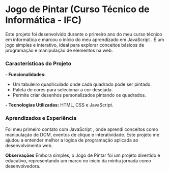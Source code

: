 # **Jogo de Pintar (Curso Técnico de Informática - IFC)**

Este projeto foi desenvolvido durante o primeiro ano do meu curso técnico em informática e marcou o início do meu aprendizado em JavaScript . É um jogo simples e interativo, ideal para explorar conceitos básicos de programação e manipulação de elementos na web.

### **Características do Projeto**
**- Funcionalidades:**
  - Um tabuleiro quadriculado onde cada quadrado pode ser pintado.
  - Paleta de cores para selecionar a cor desejada.
  - Permite criar desenhos personalizados pintando os quadrados.

**- Tecnologias Utilizadas:** HTML, CSS e JavaScript.

### **Aprendizados e Experiência**

Foi meu primeiro contato com JavaScript , onde aprendi conceitos como manipulação de DOM, eventos de clique e interatividade.
Este projeto me ajudou a entender melhor a lógica de programação aplicada ao desenvolvimento web.

**Observações**
Embora simples, o Jogo de Pintar foi um projeto divertido e educativo, representando um marco no início da minha jornada como desenvolvedora.

